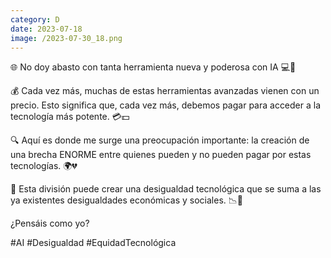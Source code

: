 ```yaml
--- 
category: D 
date: 2023-07-18 
image: /2023-07-30_18.png 
--- 
```


🌐 No doy abasto con tanta herramienta nueva y poderosa con IA 💻🧠

💰 Cada vez más, muchas de estas herramientas avanzadas vienen con un precio. Esto significa que, cada vez más, debemos pagar para acceder a la tecnología más potente. 💳💵

🔍 Aquí es donde me surge una preocupación importante: la creación de una brecha ENORME entre quienes pueden y no pueden pagar por estas tecnologías. 🌍💔

🚫 Esta división puede crear una desigualdad tecnológica que se suma a las ya existentes desigualdades económicas y sociales. 📉🔗

¿Pensáis como yo?

#AI #Desigualdad #EquidadTecnológica